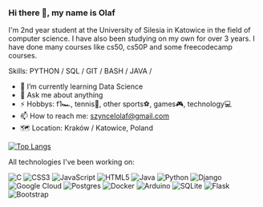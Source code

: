 ### Hi there 👋, my name is Olaf

I'm 2nd year student at the University of Silesia in Katowice in the field of computer science. I have also been studying on my own for over 3 years. I have done many courses like cs50, cs50P and some freecodecamp courses.

Skills: PYTHON / SQL / GIT / BASH / JAVA /

- 🌱 I’m currently learning Data Science 
- 💬 Ask me about anything 
- ⚡ Hobbys: f1🏎️, tennis🎾, other sports⚽, games🎮, technology💻
- 📫 How to reach me: szyncelolaf@gmail.com
- 🗺️ Location: Kraków / Katowice, Poland

[![Top Langs](https://github-readme-stats.vercel.app/api/top-langs/?username=olafszyncel)](https://github.com/anuraghazra/github-readme-stats)


<!--
**olafszyncel/olafszyncel** is a ✨ _special_ ✨ repository because its `README.md` (this file) appears on your GitHub profile.

Here are some ideas to get you started:

- 🔭 I’m currently working on ...
- 🌱 I’m currently learning ...
- 👯 I’m looking to collaborate on ...
- 🤔 I’m looking for help with ...
- 💬 Ask me about ...
- 📫 How to reach me: ...
- 😄 Pronouns: ...
- ⚡ Fun fact: ...
-->

All technologies I've been working on:

![C](https://img.shields.io/badge/c-%2300599C.svg?style=for-the-badge&logo=c&logoColor=white) ![CSS3](https://img.shields.io/badge/css3-%231572B6.svg?style=for-the-badge&logo=css3&logoColor=white) ![JavaScript](https://img.shields.io/badge/javascript-%23323330.svg?style=for-the-badge&logo=javascript&logoColor=%23F7DF1E) ![HTML5](https://img.shields.io/badge/html5-%23E34F26.svg?style=for-the-badge&logo=html5&logoColor=white) ![Java](https://img.shields.io/badge/java-%23ED8B00.svg?style=for-the-badge&logo=openjdk&logoColor=white) ![Python](https://img.shields.io/badge/python-3670A0?style=for-the-badge&logo=python&logoColor=ffdd54) ![Django](https://img.shields.io/badge/django-%23092E20.svg?style=for-the-badge&logo=django&logoColor=white) ![Google Cloud](https://img.shields.io/badge/GoogleCloud-%234285F4.svg?style=for-the-badge&logo=google-cloud&logoColor=white) ![Postgres](https://img.shields.io/badge/postgres-%23316192.svg?style=for-the-badge&logo=postgresql&logoColor=white) ![Docker](https://img.shields.io/badge/docker-%230db7ed.svg?style=for-the-badge&logo=docker&logoColor=white) ![Arduino](https://img.shields.io/badge/-Arduino-00979D?style=for-the-badge&logo=Arduino&logoColor=white) ![SQLite](https://img.shields.io/badge/sqlite-%2307405e.svg?style=for-the-badge&logo=sqlite&logoColor=white) ![Flask](https://img.shields.io/badge/flask-%23000.svg?style=for-the-badge&logo=flask&logoColor=white) ![Bootstrap](https://img.shields.io/badge/bootstrap-%238511FA.svg?style=for-the-badge&logo=bootstrap&logoColor=white)
